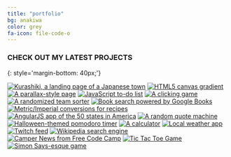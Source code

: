 ```yaml
---
title: "portfolio"
bg: anakiwa
color: grey
fa-icon: file-code-o
---
```


### CHECK OUT MY LATEST PROJECTS
{: style='margin-bottom: 40px;'}
<div>
<a href='http://gargoyelle.com/kurashiki'><img class='row small column' src='../img/kurashikipreview.jpg' alt='Kurashiki, a landing page of a Japanese town' title='Kurashiki, Japan'/></a>
<a href='http://gargoyelle.com/canvasgradient'><img class='row small column' src='../img/gradient.jpg' alt='HTML5 canvas gradient' title='Canvas Gradient'/></a>
<a href='http://gargoyelle.com/parallax'><img class='row small column' src='../img/parallax.jpg' alt='A parallax-style page' title='Parallax'/></a>
<a href='http://gargoyelle.com/todo'><img class='row small column' src='../img/todo.jpg' alt='JavaScript to-do list' title='To-Do List'/></a>
<a href='http://gargoyelle.com/clickme'><img class='row small column' src='../img/clickme.jpg' alt='A clicking game' title='Click Me'/></a>
<a href='http://gargoyelle.com/teamsorter'><img class='row small column' src='../img/teamsorter.png' alt='A randomized team sorter' title='Team Sorter'/></a>
<a href='http://gargoyelle.com/bookcrawler'><img class='row small column' src='../img/bookcrawlerpreview.jpg' alt='Book search powered by Google Books' title='Bookcrawler'/></a>
<a href='http://gargoyelle.com/recipeconverter'><img class='row small column' src='../img/recipe.jpg' alt='Metric/Imperial conversions for recipes' title='Recipe Converter'/></a>
<a href='http://gargoyelle.com/50states'><img class='row small column' src='../img/50states.png' alt='AngularJS app of the 50 states in America' title='50 states'/></a>
<a href='http://gargoyelle.com/quotes'><img class='row small column' src='../img/quotes.jpg' alt='A random quote machine' title='Random Quotes'/></a>
<a href='http://gargoyelle.com/timer'><img class='row small column' src='../img/timer.jpg' alt='Halloween-themed pomodoro timer' title='Pomodoro Timer'/></a>
<a href='http://gargoyelle.com/calculator'><img class='row small column' src='../img/calculator.jpg' alt='A calculator' title='Calculator'/></a>
<a href='http://gargoyelle.com/weather'><img class='row small column' src='../img/weather.jpg' alt='Local weather app' title='Weather App'/></a>
<a href='http://gargoyelle.com/twitch'><img class='row small column' src='../img/twitch.png' alt='Twitch feed' title='Twitch Feed'/></a>
<a href='http://gargoyelle.com/wikisearch'><img class='row small column' src='../img/wikisearch.png' alt='Wikipedia search engine' title='Wikipedia Search'/></a>
<a href='http://gargoyelle.com/campernews'><img class='row small column' src='../img/campernews.png' alt='Camper News from Free Code Camp' title='Camper News'/></a>
<a href='http://gargoyelle.com/tictactoe'><img class='row small column' src='../img/tictactoe.png' alt='Tic Tac Toe Game' title='TicTacToe'/></a>
<a href='http://gargoyelle.com/simon'><img class='row small column' src='../img/simon.png' alt='Simon Says-esque game' title='Simon'/></a>

</div>